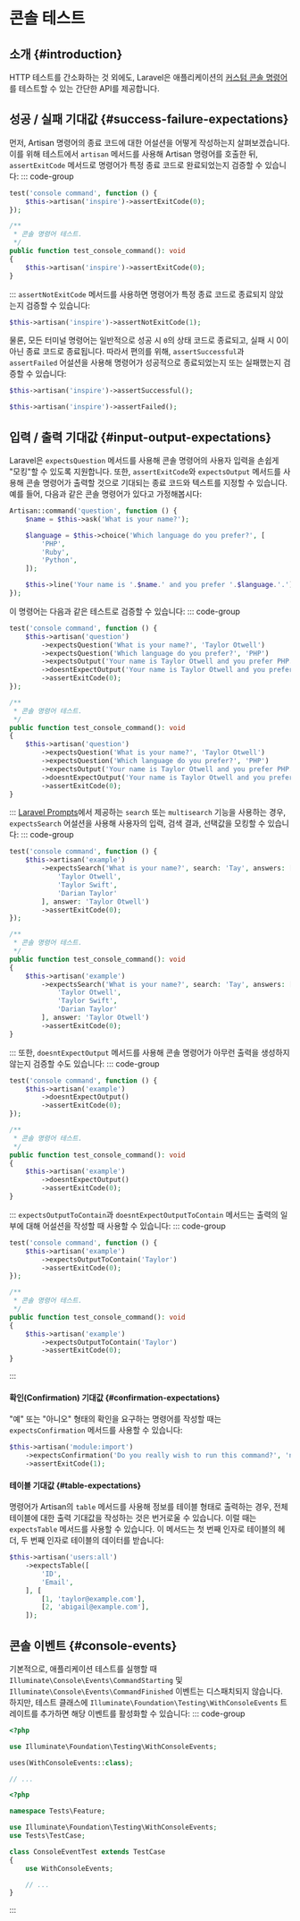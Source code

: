 # 콘솔 테스트







## 소개 {#introduction}

HTTP 테스트를 간소화하는 것 외에도, Laravel은 애플리케이션의 [커스텀 콘솔 명령어](/laravel/12.x/artisan)를 테스트할 수 있는 간단한 API를 제공합니다.


## 성공 / 실패 기대값 {#success-failure-expectations}

먼저, Artisan 명령어의 종료 코드에 대한 어설션을 어떻게 작성하는지 살펴보겠습니다. 이를 위해 테스트에서 `artisan` 메서드를 사용해 Artisan 명령어를 호출한 뒤, `assertExitCode` 메서드로 명령어가 특정 종료 코드로 완료되었는지 검증할 수 있습니다:
::: code-group
```php [Pest]
test('console command', function () {
    $this->artisan('inspire')->assertExitCode(0);
});
```

```php [PHPUnit]
/**
 * 콘솔 명령어 테스트.
 */
public function test_console_command(): void
{
    $this->artisan('inspire')->assertExitCode(0);
}
```
:::
`assertNotExitCode` 메서드를 사용하면 명령어가 특정 종료 코드로 종료되지 않았는지 검증할 수 있습니다:

```php
$this->artisan('inspire')->assertNotExitCode(1);
```

물론, 모든 터미널 명령어는 일반적으로 성공 시 `0`의 상태 코드로 종료되고, 실패 시 0이 아닌 종료 코드로 종료됩니다. 따라서 편의를 위해, `assertSuccessful`과 `assertFailed` 어설션을 사용해 명령어가 성공적으로 종료되었는지 또는 실패했는지 검증할 수 있습니다:

```php
$this->artisan('inspire')->assertSuccessful();

$this->artisan('inspire')->assertFailed();
```


## 입력 / 출력 기대값 {#input-output-expectations}

Laravel은 `expectsQuestion` 메서드를 사용해 콘솔 명령어의 사용자 입력을 손쉽게 "모킹"할 수 있도록 지원합니다. 또한, `assertExitCode`와 `expectsOutput` 메서드를 사용해 콘솔 명령어가 출력할 것으로 기대되는 종료 코드와 텍스트를 지정할 수 있습니다. 예를 들어, 다음과 같은 콘솔 명령어가 있다고 가정해봅시다:

```php
Artisan::command('question', function () {
    $name = $this->ask('What is your name?');

    $language = $this->choice('Which language do you prefer?', [
        'PHP',
        'Ruby',
        'Python',
    ]);

    $this->line('Your name is '.$name.' and you prefer '.$language.'.');
});
```

이 명령어는 다음과 같은 테스트로 검증할 수 있습니다:
::: code-group
```php [Pest]
test('console command', function () {
    $this->artisan('question')
        ->expectsQuestion('What is your name?', 'Taylor Otwell')
        ->expectsQuestion('Which language do you prefer?', 'PHP')
        ->expectsOutput('Your name is Taylor Otwell and you prefer PHP.')
        ->doesntExpectOutput('Your name is Taylor Otwell and you prefer Ruby.')
        ->assertExitCode(0);
});
```

```php [PHPUnit]
/**
 * 콘솔 명령어 테스트.
 */
public function test_console_command(): void
{
    $this->artisan('question')
        ->expectsQuestion('What is your name?', 'Taylor Otwell')
        ->expectsQuestion('Which language do you prefer?', 'PHP')
        ->expectsOutput('Your name is Taylor Otwell and you prefer PHP.')
        ->doesntExpectOutput('Your name is Taylor Otwell and you prefer Ruby.')
        ->assertExitCode(0);
}
```
:::
[Laravel Prompts](/laravel/12.x/prompts)에서 제공하는 `search` 또는 `multisearch` 기능을 사용하는 경우, `expectsSearch` 어설션을 사용해 사용자의 입력, 검색 결과, 선택값을 모킹할 수 있습니다:
::: code-group
```php [Pest]
test('console command', function () {
    $this->artisan('example')
        ->expectsSearch('What is your name?', search: 'Tay', answers: [
            'Taylor Otwell',
            'Taylor Swift',
            'Darian Taylor'
        ], answer: 'Taylor Otwell')
        ->assertExitCode(0);
});
```

```php [PHPUnit]
/**
 * 콘솔 명령어 테스트.
 */
public function test_console_command(): void
{
    $this->artisan('example')
        ->expectsSearch('What is your name?', search: 'Tay', answers: [
            'Taylor Otwell',
            'Taylor Swift',
            'Darian Taylor'
        ], answer: 'Taylor Otwell')
        ->assertExitCode(0);
}
```
:::
또한, `doesntExpectOutput` 메서드를 사용해 콘솔 명령어가 아무런 출력을 생성하지 않는지 검증할 수도 있습니다:
::: code-group
```php [Pest]
test('console command', function () {
    $this->artisan('example')
        ->doesntExpectOutput()
        ->assertExitCode(0);
});
```

```php [PHPUnit]
/**
 * 콘솔 명령어 테스트.
 */
public function test_console_command(): void
{
    $this->artisan('example')
        ->doesntExpectOutput()
        ->assertExitCode(0);
}
```
:::
`expectsOutputToContain`과 `doesntExpectOutputToContain` 메서드는 출력의 일부에 대해 어설션을 작성할 때 사용할 수 있습니다:
::: code-group
```php [Pest]
test('console command', function () {
    $this->artisan('example')
        ->expectsOutputToContain('Taylor')
        ->assertExitCode(0);
});
```

```php [PHPUnit]
/**
 * 콘솔 명령어 테스트.
 */
public function test_console_command(): void
{
    $this->artisan('example')
        ->expectsOutputToContain('Taylor')
        ->assertExitCode(0);
}
```
:::

#### 확인(Confirmation) 기대값 {#confirmation-expectations}

"예" 또는 "아니오" 형태의 확인을 요구하는 명령어를 작성할 때는 `expectsConfirmation` 메서드를 사용할 수 있습니다:

```php
$this->artisan('module:import')
    ->expectsConfirmation('Do you really wish to run this command?', 'no')
    ->assertExitCode(1);
```


#### 테이블 기대값 {#table-expectations}

명령어가 Artisan의 `table` 메서드를 사용해 정보를 테이블 형태로 출력하는 경우, 전체 테이블에 대한 출력 기대값을 작성하는 것은 번거로울 수 있습니다. 이럴 때는 `expectsTable` 메서드를 사용할 수 있습니다. 이 메서드는 첫 번째 인자로 테이블의 헤더, 두 번째 인자로 테이블의 데이터를 받습니다:

```php
$this->artisan('users:all')
    ->expectsTable([
        'ID',
        'Email',
    ], [
        [1, 'taylor@example.com'],
        [2, 'abigail@example.com'],
    ]);
```


## 콘솔 이벤트 {#console-events}

기본적으로, 애플리케이션 테스트를 실행할 때 `Illuminate\Console\Events\CommandStarting` 및 `Illuminate\Console\Events\CommandFinished` 이벤트는 디스패치되지 않습니다. 하지만, 테스트 클래스에 `Illuminate\Foundation\Testing\WithConsoleEvents` 트레이트를 추가하면 해당 이벤트를 활성화할 수 있습니다:
::: code-group
```php [Pest]
<?php

use Illuminate\Foundation\Testing\WithConsoleEvents;

uses(WithConsoleEvents::class);

// ...
```

```php [PHPUnit]
<?php

namespace Tests\Feature;

use Illuminate\Foundation\Testing\WithConsoleEvents;
use Tests\TestCase;

class ConsoleEventTest extends TestCase
{
    use WithConsoleEvents;

    // ...
}
```
:::